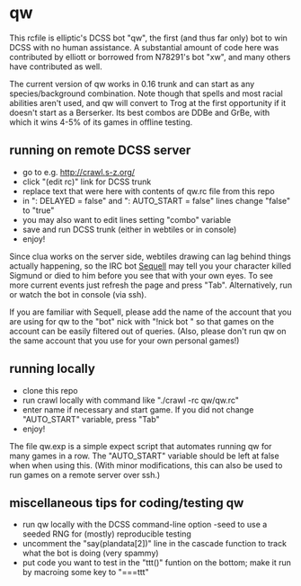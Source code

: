 # qw
This rcfile is elliptic's DCSS bot "qw", the first (and thus far only) bot
to win DCSS with no human assistance. A substantial amount of code here was
contributed by elliott or borrowed from N78291's bot "xw", and many others
have contributed as well.

The current version of qw works in 0.16 trunk and can start as any
species/background combination. Note though that spells and most racial
abilities aren't used, and qw will convert to Trog at the first opportunity if it doesn't start as a Berserker. Its best combos are DDBe and GrBe, with which
it wins 4-5% of its games in offline testing.

## running on remote DCSS server
* go to e.g. http://crawl.s-z.org/
* click "(edit rc)" link for DCSS trunk
* replace text that were here with contents of qw.rc file from this repo
* in ": DELAYED = false" and ": AUTO_START = false" lines change "false" to "true"
* you may also want to edit lines setting "combo" variable
* save and run DCSS trunk (either in webtiles or in console)
* enjoy!

Since clua works on the server side, webtiles drawing can lag behind things
actually happening, so the IRC bot [Sequell](https://github.com/greensnark/dcss_sequell) may tell you your character killed Sigmund or died to him before you see that with your own eyes. To see more current events just refresh the page and press "Tab". Alternatively, run or watch the bot in console (via ssh).

If you are familiar with Sequell, please add the name of the account that
you are using for qw to the "bot" nick with "!nick bot <accountname>" so
that games on the account can be easily filtered out of queries. (Also, please
don't run qw on the same account that you use for your own personal games!)

## running locally
* clone this repo
* run crawl locally with command like "./crawl -rc qw/qw.rc"
* enter name if necessary and start game. If you did not change "AUTO_START" variable, press "Tab"
* enjoy!

The file qw.exp is a simple expect script that automates running qw for many games in a row. The "AUTO_START" variable should be left at false when when using this. (With minor modifications, this can also be used to run games on a remote server over ssh.)

## miscellaneous tips for coding/testing qw
* run qw locally with the DCSS command-line option -seed <n> to use a seeded RNG for (mostly) reproducible testing
* uncomment the "say(plandata[2])" line in the cascade function to track what the bot is doing (very spammy)
* put code you want to test in the "ttt()" funtion on the bottom; make it run by macroing some key to "===ttt"
